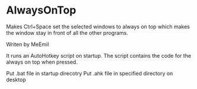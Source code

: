 # AlwaysOnTop
Makes Ctrl+Space set the selected windows to always on top which makes the window stay in front of all the other programs.

Writen by MeEmil

It runs an AutoHotkey script on startup. The script contains the code for the always on top when pressed.

Put .bat file in startup direcotry
Put .ahk file in specified directory on desktop
